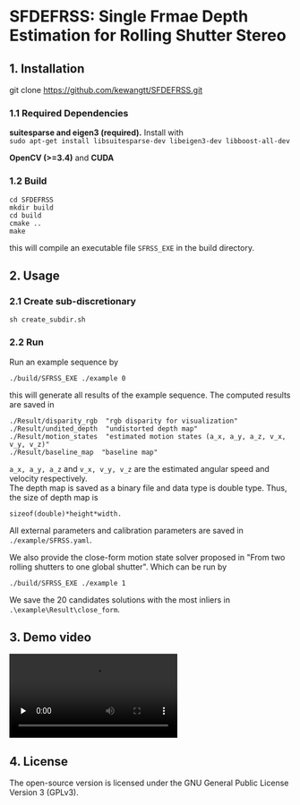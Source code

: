 # SFDEFRSS: Single Frmae Depth Estimation for Rolling Shutter Stereo

## 1. Installation
git clone https://github.com/kewangtt/SFDEFRSS.git

### 1.1 Required Dependencies
**suitesparse and eigen3 (required).** Install with  
`sudo apt-get install libsuitesparse-dev libeigen3-dev libboost-all-dev`  

**OpenCV (>=3.4)** and **CUDA**

### 1.2 Build
```
cd SFDEFRSS  
mkdir build
cd build
cmake ..
make
```  
this will compile an executable file `SFRSS_EXE` in the build directory.

## 2. Usage
### 2.1 Create sub-discretionary 
```  
sh create_subdir.sh
```  
### 2.2 Run  
Run an example sequence by  
```  
./build/SFRSS_EXE ./example 0
``` 
this will generate all results of the example sequence. The computed results are saved in 
```  
./Result/disparity_rgb  "rgb disparity for visualization"
./Result/undited_depth  "undistorted depth map"
./Result/motion_states  "estimated motion states (a_x, a_y, a_z, v_x, v_y, v_z)"
./Result/baseline_map  "baseline map"
``` 
`a_x, a_y, a_z` and `v_x, v_y, v_z` are the estimated angular speed and velocity respectively.  
The depth map is saved as a binary file and data type is double type. Thus, the size of depth map is 
```  
sizeof(double)*height*width.
```

All external parameters and calibration parameters are saved in
`./example/SFRSS.yaml`.

We also provide the close-form motion state solver proposed in "From two rolling shutters to one global shutter". Which can be run by
```  
./build/SFRSS_EXE ./example 1
``` 
We save the 20 candidates solutions with the most inliers in `.\example\Result\close_form`.

## 3. Demo video
<video id="video" controls="" preload="none">
    <source id="mp4" src="demo/demo.mov">
</video>

## 4. License
The open-source version is licensed under the GNU General Public License Version 3 (GPLv3).